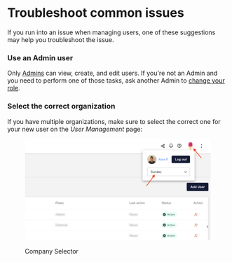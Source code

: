 # Troubleshoot common issues

If you run into an issue when managing users, one of these suggestions may help you troubleshoot the issue.

### Use an Admin user

Only [Admins](user-roles-and-permissions.md#admin) can view, create, and edit users. If you're not an Admin and you need to perform one of those tasks, ask another Admin to [change your role](change-a-users-settings.md).

### Select the correct organization

If you have multiple organizations, make sure to select the correct one for your new user on the _User Management_ page:

<figure><img src="../.gitbook/assets/company-select (1).png" alt="Arrows showing how to access the company selector" width="563"><figcaption><p>Company Selector</p></figcaption></figure>
